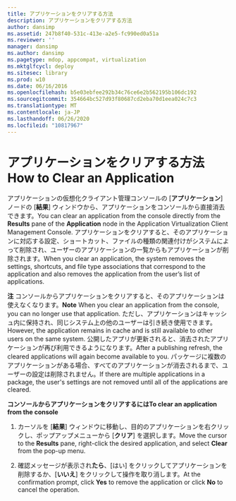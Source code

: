 ```yaml
---
title: アプリケーションをクリアする方法
description: アプリケーションをクリアする方法
author: dansimp
ms.assetid: 247b8f40-531c-413e-a2e5-fc990ed0a51a
ms.reviewer: ''
manager: dansimp
ms.author: dansimp
ms.pagetype: mdop, appcompat, virtualization
ms.mktglfcycl: deploy
ms.sitesec: library
ms.prod: w10
ms.date: 06/16/2016
ms.openlocfilehash: b5e03ebfee292b34c76ce6e2b562195b106dc192
ms.sourcegitcommit: 354664bc527d93f80687cd2eba70d1eea024c7c3
ms.translationtype: MT
ms.contentlocale: ja-JP
ms.lasthandoff: 06/26/2020
ms.locfileid: "10817967"
---
```

# <span data-ttu-id="1110f-103">アプリケーションをクリアする方法</span><span class="sxs-lookup"><span data-stu-id="1110f-103">How to Clear an Application</span></span>


<span data-ttu-id="1110f-104">アプリケーションの仮想化クライアント管理コンソールの [**アプリケーション**] ノードの [**結果**] ウィンドウから、アプリケーションをコンソールから直接消去できます。</span><span class="sxs-lookup"><span data-stu-id="1110f-104">You can clear an application from the console directly from the **Results** pane of the **Application** node in the Application Virtualization Client Management Console.</span></span> <span data-ttu-id="1110f-105">アプリケーションをクリアすると、そのアプリケーションに対応する設定、ショートカット、ファイルの種類の関連付けがシステムによって削除され、ユーザーのアプリケーションの一覧からもアプリケーションが削除されます。</span><span class="sxs-lookup"><span data-stu-id="1110f-105">When you clear an application, the system removes the settings, shortcuts, and file type associations that correspond to the application and also removes the application from the user’s list of applications.</span></span>

<span data-ttu-id="1110f-106">**注** コンソールからアプリケーションをクリアすると、そのアプリケーションは使えなくなります。</span><span class="sxs-lookup"><span data-stu-id="1110f-106">**Note** When you clear an application from the console, you can no longer use that application.</span></span> <span data-ttu-id="1110f-107">ただし、アプリケーションはキャッシュ内に保持され、同じシステム上の他のユーザーは引き続き使用できます。</span><span class="sxs-lookup"><span data-stu-id="1110f-107">However, the application remains in cache and is still available to other users on the same system.</span></span> <span data-ttu-id="1110f-108">公開したアプリが更新されると、消去されたアプリケーションが再び利用できるようになります。</span><span class="sxs-lookup"><span data-stu-id="1110f-108">After a publishing refresh, the cleared applications will again become available to you.</span></span> <span data-ttu-id="1110f-109">パッケージに複数のアプリケーションがある場合、すべてのアプリケーションが消去されるまで、ユーザーの設定は削除されません。</span><span class="sxs-lookup"><span data-stu-id="1110f-109">If there are multiple applications in a package, the user's settings are not removed until all of the applications are cleared.</span></span>

 

**<span data-ttu-id="1110f-110">コンソールからアプリケーションをクリアするには</span><span class="sxs-lookup"><span data-stu-id="1110f-110">To clear an application from the console</span></span>**

1.  <span data-ttu-id="1110f-111">カーソルを [**結果**] ウィンドウに移動し、目的のアプリケーションを右クリックし、ポップアップメニューから [**クリア**] を選択します。</span><span class="sxs-lookup"><span data-stu-id="1110f-111">Move the cursor to the **Results** pane, right-click the desired application, and select **Clear** from the pop-up menu.</span></span>

2.  <span data-ttu-id="1110f-112">確認メッセージが表示され**たら**、[はい] をクリックしてアプリケーションを削除するか、[**いいえ**] をクリックして操作を取り消します。</span><span class="sxs-lookup"><span data-stu-id="1110f-112">At the confirmation prompt, click **Yes** to remove the application or click **No** to cancel the operation.</span></span>

 

 





